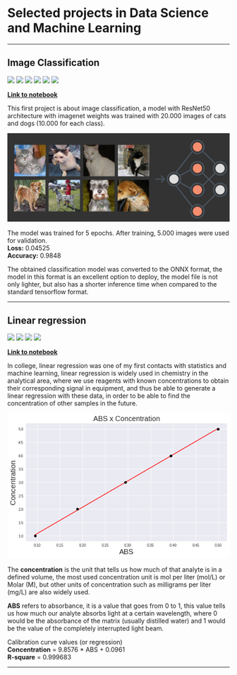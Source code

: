 # Selected projects in Data Science and Machine Learning

---
## Image Classification
![](https://img.shields.io/badge/Python-FFD43B?style=for-the-badge&logo=python&logoColor=blue)
![](https://img.shields.io/badge/Jupyter-F37626.svg?&style=for-the-badge&logo=Jupyter&logoColor=white)
![](https://img.shields.io/badge/TensorFlow-FF6F00?style=for-the-badge&logo=tensorflow&logoColor=white)
![](https://img.shields.io/badge/Numpy-777BB4?style=for-the-badge&logo=numpy&logoColor=white)
![](https://img.shields.io/badge/Onnx-gray?style=for-the-badge&logo=onnx&logoColor=white)
![](https://img.shields.io/badge/OpenCV-27338e?style=for-the-badge&logo=OpenCV&logoColor=white)
  
[**Link to notebook**](projects/image_classification/image_classification.ipynb)

This first project is about image classification, a model with ResNet50 architecture with imagenet weights was trained with 20.000 images of cats and dogs (10.000 for each class).
  
![](assets/neural.jpg)
  
The model was trained for 5 epochs.
After training, 5.000 images were used for validation.  
**Loss:** 0.04525  
**Accuracy:** 0.9848
  
The obtained classification model was converted to the ONNX format, the model in this format is an excellent option to deploy, the model file is not only lighter, but also has a shorter inference time when compared to the standard tensorflow format.
<!-- ___
## Image Segmentation
![](https://img.shields.io/badge/Python-FFD43B?style=for-the-badge&logo=python&logoColor=blue)
![](https://img.shields.io/badge/Jupyter-F37626.svg?&style=for-the-badge&logo=Jupyter&logoColor=white)
![](https://img.shields.io/badge/PyTorch-EE4C2C?style=for-the-badge&logo=pytorch&logoColor=white)
![](https://img.shields.io/badge/Numpy-777BB4?style=for-the-badge&logo=numpy&logoColor=white)
  
[**Link to notebook**](projects/image_segmentation/image_segmentation.ipynb)
  
Test -->
  
---
## Linear regression
![](https://img.shields.io/badge/Python-FFD43B?style=for-the-badge&logo=python&logoColor=blue)
![](https://img.shields.io/badge/Jupyter-F37626.svg?&style=for-the-badge&logo=Jupyter&logoColor=white)
![](https://img.shields.io/badge/Matplotlib-777BB4?style=for-the-badge&logo=matplotlib&logoColor=white)
![](https://img.shields.io/badge/scikit_learn-F7931E?style=for-the-badge&logo=scikit-learn&logoColor=white)
  
[**Link to notebook**](projects/linear_regression/linear_regression_chemistry.ipynb)
  
In college, linear regression was one of my first contacts with statistics and machine learning, linear regression is widely used in chemistry in the analytical area, where we use reagents with known concentrations to obtain their corresponding signal in equipment, and thus be able to generate a linear regression with these data, in order to be able to find the concentration of other samples in the future.

![](assets/calibration_curve.png)
  
The **concentration** is the unit that tells us how much of that analyte is in a defined volume, the most used concentration unit is mol per liter (mol/L) or Molar (M), but other units of concentration such as milligrams per liter (mg/L) are also widely used.

**ABS** refers to absorbance, it is a value that goes from 0 to 1, this value tells us how much our analyte absorbs light at a certain wavelength, where 0 would be the absorbance of the matrix (usually distilled water) and 1 would be the value of the completely interrupted light beam.

Calibration curve values (or regression)  
**Concentration** = 9.8576 * ABS + 0.0961  
**R-square** = 0.999683

___
<!-- ## Data Analysis
![](https://img.shields.io/badge/Python-FFD43B?style=for-the-badge&logo=python&logoColor=blue)
![](https://img.shields.io/badge/Jupyter-F37626.svg?&style=for-the-badge&logo=Jupyter&logoColor=white)
![](https://img.shields.io/badge/Matplotlib-777BB4?style=for-the-badge&logo=matplotlib&logoColor=white)
![](https://img.shields.io/badge/Plotly-239120?style=for-the-badge&logo=plotly&logoColor=white)
![](https://img.shields.io/badge/Numpy-777BB4?style=for-the-badge&logo=numpy&logoColor=white)
  
[**Link to notebook**](projects/linear_regression/linear_regression_chemistry.ipynb) -->
